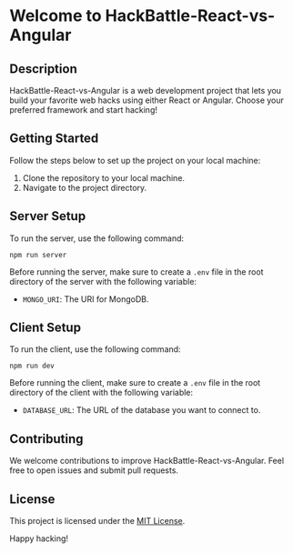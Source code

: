 # Welcome to HackBattle-React-vs-Angular

## Description

HackBattle-React-vs-Angular is a web development project that lets you build your favorite web hacks using either React or Angular. Choose your preferred framework and start hacking!

## Getting Started

Follow the steps below to set up the project on your local machine:

1. Clone the repository to your local machine.
2. Navigate to the project directory.

## Server Setup

To run the server, use the following command:

```
npm run server
```

Before running the server, make sure to create a `.env` file in the root directory of the server with the following variable:

- `MONGO_URI`: The URI for MongoDB.

## Client Setup

To run the client, use the following command:

```
npm run dev
```

Before running the client, make sure to create a `.env` file in the root directory of the client with the following variable:

- `DATABASE_URL`: The URL of the database you want to connect to.

## Contributing

We welcome contributions to improve HackBattle-React-vs-Angular. Feel free to open issues and submit pull requests.

## License

This project is licensed under the [MIT License](LICENSE).

Happy hacking!
